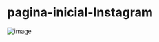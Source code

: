 # pagina-inicial-Instagram

![image](https://user-images.githubusercontent.com/84427297/178384508-cf3872af-e2fc-42cb-8831-d016a5ac70eb.png)
